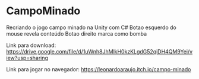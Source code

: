 # CampoMinado
Recriando o jogo campo minado na Unity com C#
Botao esquerdo do mouse revela conteúdo
Botao direito marca como bomba

Link para download: https://drive.google.com/file/d/1uWnh8JhMlkH0kzKLgdG52qiDH4QM9Yei/view?usp=sharing

Link para jogar no navegador: https://leonardoaraujo.itch.io/campo-minado

